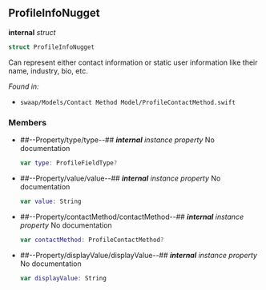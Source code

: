 ## ProfileInfoNugget

**internal** *struct*

```swift
struct ProfileInfoNugget
```

Can represent either contact information or static user information like their name, industry, bio, etc.



*Found in:*

* `swaap/Models/Contact Method Model/ProfileContactMethod.swift`


### Members



* ##--Property/type/type--##
	***internal*** *instance property*
	No documentation
	```swift
	var type: ProfileFieldType?
	```

* ##--Property/value/value--##
	***internal*** *instance property*
	No documentation
	```swift
	var value: String
	```

* ##--Property/contactMethod/contactMethod--##
	***internal*** *instance property*
	No documentation
	```swift
	var contactMethod: ProfileContactMethod?
	```

* ##--Property/displayValue/displayValue--##
	***internal*** *instance property*
	No documentation
	```swift
	var displayValue: String
	```


